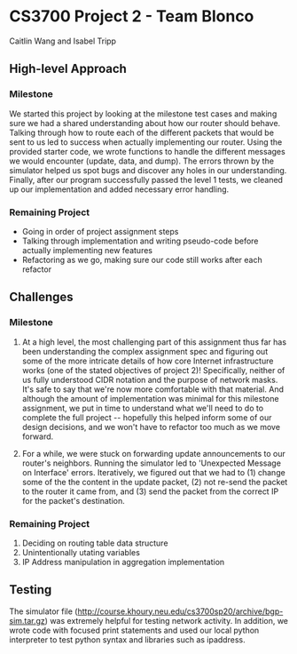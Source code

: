 # CS3700 Project 2 - Team Blonco

Caitlin Wang and Isabel Tripp

## High-level Approach

### Milestone

We started this project by looking at the milestone test cases and making sure we had a shared understanding about how our router should behave. Talking through how to route each of the different packets that would be sent to us led to success when actually implementing our router. Using the provided starter code, we wrote functions to handle the different messages we would encounter (update, data, and dump). The errors thrown by the simulator helped us spot bugs and discover any holes in our understanding. Finally, after our program successfully passed the level 1 tests, we cleaned up our implementation and added necessary error handling.

### Remaining Project

- Going in order of project assignment steps
- Talking through implementation and writing pseudo-code before actually implementing new features
- Refactoring as we go, making sure our code still works after each refactor

## Challenges

### Milestone

1. At a high level, the most challenging part of this assignment thus far has been understanding the complex assignment spec and figuring out some of the more intricate details of how core Internet infrastructure works (one of the stated objectives of project 2)! Specifically, neither of us fully understood CIDR notation and the purpose of network masks. It's safe to say that we're now more comfortable with that material. And although the amount of implementation was minimal for this milestone assignment, we put in time to understand what we'll need to do to complete the full project -- hopefully this helped inform some of our design decisions, and we won't have to refactor too much as we move forward.

2. For a while, we were stuck on forwarding update announcements to our router's neighbors. Running the simulator led to 'Unexpected Message on Interface' errors. Iteratively, we figured out that we had to (1) change some of the the content in the update packet, (2) not re-send the packet to the router it came from, and (3) send the packet from the correct IP for the packet's destination.

### Remaining Project

1. Deciding on routing table data structure
2. Unintentionally utating variables
3. IP Address manipulation in aggregation implementation

## Testing

The simulator file (http://course.khoury.neu.edu/cs3700sp20/archive/bgp-sim.tar.gz) was extremely helpful for testing network activity. In addition, we wrote code with focused print statements and used our local python interpreter to test python syntax and libraries such as ipaddress.
